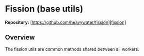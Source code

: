 # Fission (base utils)

**Repository:** [https://github.com/heavywater/fission][fission]

## Overview

The fission utils are common methods shared between all workers. 


[fission]: https://github.com/heavywater/fission
